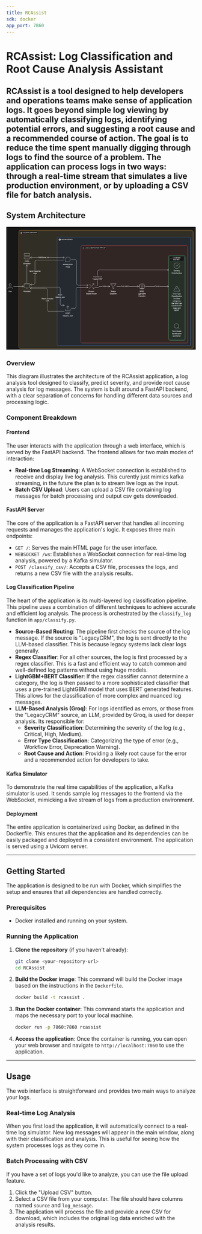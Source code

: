 ```yaml
---
title: RCAssist
sdk: docker
app_port: 7860
---
```

# RCAssist: Log Classification and Root Cause Analysis Assistant

RCAssist is a tool designed to help developers and operations teams make sense of application logs. It goes beyond simple log viewing by automatically classifying logs, identifying potential errors, and suggesting a root cause and a recommended course of action. The goal is to reduce the time spent manually digging through logs to find the source of a problem.
The application can process logs in two ways: through a real-time stream that simulates a live production environment, or by uploading a CSV file for batch analysis.
---
## System Architecture

![System Architecture Diagram](RCAssistSystemArchitecture.png)

### Overview
This diagram illustrates the architecture of the RCAssist application, a log analysis tool designed to classify, predict severity, and provide root cause analysis for log messages. The system is built around a FastAPI backend, with a clear separation of concerns for handling different data sources and processing logic.

### Component Breakdown

#### Frontend
The user interacts with the application through a web interface, which is served by the FastAPI backend. The frontend allows for two main modes of interaction:
* **Real-time Log Streaming**: A WebSocket connection is established to receive and display live log analysis. This curently just mimics kafka streaming, in the future the plan is to stream live logs as the input.
* **Batch CSV Upload**: Users can upload a CSV file containing log messages for batch processing and output csv gets downloaded.

#### FastAPI Server
The core of the application is a FastAPI server that handles all incoming requests and manages the application's logic. It exposes three main endpoints:
* `GET /`: Serves the main HTML page for the user interface.
* `WEBSOCKET /ws`: Establishes a WebSocket connection for real-time log analysis, powered by a Kafka simulator.
* `POST /classify_csv/`: Accepts a CSV file, processes the logs, and returns a new CSV file with the analysis results.

#### Log Classification Pipeline
The heart of the application is its multi-layered log classification pipeline. This pipeline uses a combination of different techniques to achieve accurate and efficient log analysis. The process is orchestrated by the `classify_log` function in `app/classify.py`.
* **Source-Based Routing**: The pipeline first checks the source of the log message. If the source is "LegacyCRM", the log is sent directly to the LLM-based classifier. This is because legacy systems lack clear logs generally.
* **Regex Classifier**: For all other sources, the log is first processed by a regex classifier. This is a fast and efficient way to catch common and well-defined log patterns without using huge models.
* **LightGBM+BERT Classifier**: If the regex classifier cannot determine a category, the log is then passed to a more sophisticated classifier that uses a pre-trained LightGBM model that uses BERT generated features. This allows for the classification of more complex and nuanced log messages.
* **LLM-Based Analysis (Groq)**: For logs identified as errors, or those from the "LegacyCRM" source, an LLM, provided by Groq, is used for deeper analysis. Its responsible for:
    * **Severity Classification**: Determining the severity of the log (e.g., Critical, High, Medium).
    * **Error Type Classification**: Categorizing the type of error (e.g., Workflow Error, Deprecation Warning).
    * **Root Cause and Action**: Providing a likely root cause for the error and a recommended action for developers to take.

#### Kafka Simulator
To demonstrate the real time capabilities of the application, a Kafka simulator is used. It sends sample log messages to the frontend via the WebSocket, mimicking a live stream of logs from a production environment.

#### Deployment
The entire application is containerized using Docker, as defined in the Dockerfile. This ensures that the application and its dependencies can be easily packaged and deployed in a consistent environment. The application is served using a Uvicorn server.

---

## Getting Started

The application is designed to be run with Docker, which simplifies the setup and ensures that all dependencies are handled correctly.

### Prerequisites

* Docker installed and running on your system.

### Running the Application

1.  **Clone the repository** (if you haven't already):
    ````bash
    git clone <your-repository-url>
    cd RCAssist
    ````

2.  **Build the Docker image**:
    This command will build the Docker image based on the instructions in the `Dockerfile`.
    ````bash
    docker build -t rcassist .
    ````

3.  **Run the Docker container**:
    This command starts the application and maps the necessary port to your local machine.
    ````bash
    docker run -p 7860:7860 rcassist
    ````

4.  **Access the application**:
    Once the container is running, you can open your web browser and navigate to `http://localhost:7860` to use the application.

---

## Usage

The web interface is straightforward and provides two main ways to analyze your logs.

### Real-time Log Analysis

When you first load the application, it will automatically connect to a real-time log simulator. New log messages will appear in the main window, along with their classification and analysis. This is useful for seeing how the system processes logs as they come in.

### Batch Processing with CSV

If you have a set of logs you'd like to analyze, you can use the file upload feature.

1.  Click the "Upload CSV" button.
2.  Select a CSV file from your computer. The file should have columns named `source` and `log_message`.
3.  The application will process the file and provide a new CSV for download, which includes the original log data enriched with the analysis results.